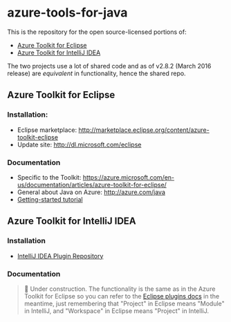 # azure-tools-for-java
This is the repository for the open source-licensed portions of:
* [Azure Toolkit for Eclipse](#azure-toolkit-for-eclipse)
* [Azure Toolkit for IntelliJ IDEA](#azure-toolkit-for-intellij-idea)

The two projects use a lot of shared code and as of v2.8.2 (March 2016 release) are *equivalent* in functionality, hence the shared repo. 

## Azure Toolkit for Eclipse

### Installation:

* Eclipse marketplace: http://marketplace.eclipse.org/content/azure-toolkit-eclipse
* Update site: http://dl.microsoft.com/eclipse 

### Documentation
* Specific to the Toolkit: https://azure.microsoft.com/en-us/documentation/articles/azure-toolkit-for-eclipse/
* General about Java on Azure: http://azure.com/java
* [Getting-started tutorial](https://azure.microsoft.com/en-us/documentation/articles/create-a-hello-world-web-app-for-azure-in-eclipse/)

## Azure Toolkit for IntelliJ IDEA

### Installation
* [IntelliJ IDEA Plugin Repository](https://plugins.jetbrains.com/plugin/8053?pr=idea)

### Documentation 
> :triangular_flag_on_post: Under construction. The functionality is the same as in the Azure Toolkit for Eclipse so you can refer to the [Eclipse plugins docs](https://azure.microsoft.com/en-us/documentation/articles/create-a-hello-world-web-app-for-azure-in-eclipse/) in the meantime, just remembering that "Project" in Eclipse means "Module" in IntelliJ, and "Workspace" in Eclipse means "Project" in IntelliJ.
